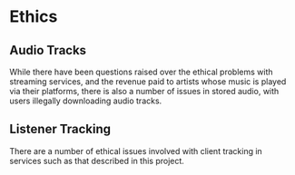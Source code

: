 # Ethics

## Audio Tracks

While there have been questions raised over the ethical problems with streaming
services, and the revenue paid to artists whose music is played via their
platforms, there is also a number of issues in stored audio, with users
illegally downloading audio tracks. 

## Listener Tracking

There are a number of ethical issues involved with client tracking in services
such as that described in this project. 
